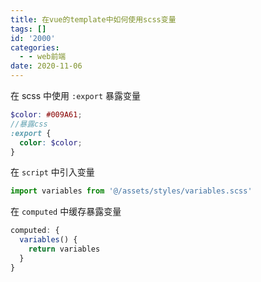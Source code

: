 ```yaml
---
title: 在vue的template中如何使用scss变量
tags: []
id: '2000'
categories:
  - - web前端
date: 2020-11-06
---
```




在 scss 中使用 `:export` 暴露变量

```scss
$color: #009A61;
//暴露css
:export {
  color: $color;
}
```

在 `script` 中引入变量

```js
import variables from '@/assets/styles/variables.scss'
```

在 `computed` 中缓存暴露变量

```js
computed: {
  variables() {
    return variables
  }
}
```
